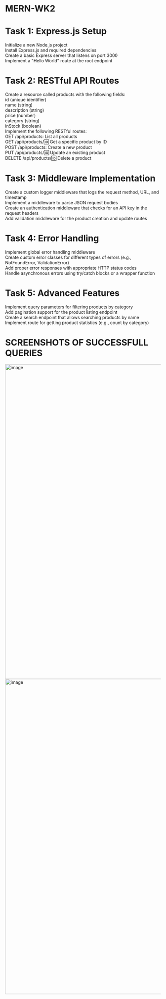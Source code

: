 # MERN-WK2
# Task 1: Express.js Setup
Initialize a new Node.js project <BR>
Install Express.js and required dependencies <BR>
Create a basic Express server that listens on port 3000 <BR>
Implement a "Hello World" route at the root endpoint <BR>
# Task 2: RESTful API Routes
Create a resource called products with the following fields: <BR>
id (unique identifier) <BR>
name (string)<BR>
description (string)<BR>
price (number)<BR>
category (string)<BR>
inStock (boolean)<BR>
Implement the following RESTful routes:<BR>
GET /api/products: List all products<BR>
GET /api/products/:id: Get a specific product by ID<BR>
POST /api/products: Create a new product<BR>
PUT /api/products/:id: Update an existing product<BR>
DELETE /api/products/:id: Delete a product<BR>
# Task 3: Middleware Implementation
Create a custom logger middleware that logs the request method, URL, and timestamp<BR>
Implement a middleware to parse JSON request bodies<BR>
Create an authentication middleware that checks for an API key in the request headers<BR>
Add validation middleware for the product creation and update routes<BR>
# Task 4: Error Handling
Implement global error handling middleware<BR>
Create custom error classes for different types of errors (e.g., NotFoundError, ValidationError)<BR>
Add proper error responses with appropriate HTTP status codes<BR>
Handle asynchronous errors using try/catch blocks or a wrapper function<BR>
# Task 5: Advanced Features
Implement query parameters for filtering products by category<BR>
Add pagination support for the product listing endpoint<BR>
Create a search endpoint that allows searching products by name<BR>
Implement route for getting product statistics (e.g., count by category)<BR>
# SCREENSHOTS OF SUCCESSFULL QUERIES
<img width="1911" height="1018" alt="image" src="https://github.com/user-attachments/assets/30321bda-0d9a-4a6e-8e4c-9289bc43f96b" />
<img width="1917" height="1019" alt="image" src="https://github.com/user-attachments/assets/591febf9-4f05-4096-b4ad-f21e081bd372" />

